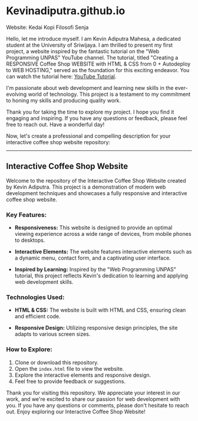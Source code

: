 # Kevinadiputra.github.io

Website: Kedai Kopi Filosofi Senja

Hello, let me introduce myself. I am Kevin Adiputra Mahesa, a dedicated student at the University of Sriwijaya. I am thrilled to present my first project, a website inspired by the fantastic tutorial on the "Web Programming UNPAS" YouTube channel. The tutorial, titled "Creating a RESPONSIVE Coffee Shop WEBSITE with HTML & CSS from 0 + Autodeploy to WEB HOSTING," served as the foundation for this exciting endeavor. You can watch the tutorial here: [YouTube Tutorial](https://www.youtube.com/watch?v=MCVkMmYL-aY).

I'm passionate about web development and learning new skills in the ever-evolving world of technology. This project is a testament to my commitment to honing my skills and producing quality work.

Thank you for taking the time to explore my project. I hope you find it engaging and inspiring. If you have any questions or feedback, please feel free to reach out. Have a wonderful day!

Now, let's create a professional and compelling description for your interactive coffee shop website repository:

---

## Interactive Coffee Shop Website

Welcome to the repository of the Interactive Coffee Shop Website created by Kevin Adiputra. This project is a demonstration of modern web development techniques and showcases a fully responsive and interactive coffee shop website.

### Key Features:

- **Responsiveness:** This website is designed to provide an optimal viewing experience across a wide range of devices, from mobile phones to desktops.

- **Interactive Elements:** The website features interactive elements such as a dynamic menu, contact form, and a captivating user interface.

- **Inspired by Learning:** Inspired by the "Web Programming UNPAS" tutorial, this project reflects Kevin's dedication to learning and applying web development skills.

### Technologies Used:

- **HTML & CSS:** The website is built with HTML and CSS, ensuring clean and efficient code.

- **Responsive Design:** Utilizing responsive design principles, the site adapts to various screen sizes.

### How to Explore:

1. Clone or download this repository.
2. Open the `index.html` file to view the website.
3. Explore the interactive elements and responsive design.
4. Feel free to provide feedback or suggestions.

Thank you for visiting this repository. We appreciate your interest in our work, and we're excited to share our passion for web development with you. If you have any questions or comments, please don't hesitate to reach out. Enjoy exploring our Interactive Coffee Shop Website!
